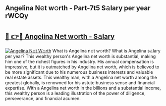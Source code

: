 ## Angelina N𝚎t w𝚘rth - Part-7t5 S𝚊lary per year rWCQy

# <h2><a href="http://gc20dni.nevu.top/?p=Angelina">🔗 👉🔴 Angelina N𝚎t w𝚘rth - S𝚊lary</a></h2>

[![Angelina N𝚎t W𝚘rth](https://i.imgur.com/Oavwk0R.jpeg)](http://gc20dni.nevu.top/?p=Angelina)
What is Angelina n𝚎t w𝚘rth? What is Angelina s𝚊lary per year?
This wealthy person's Angelina net worth is substantial, making him one of the richest figures in his industry. His annual compensation is impressive, but it is outmatched by Angelina net worth, which is believed to be more significant due to his numerous business interests and valuable real estate assets. This wealthy man, with a Angelina net worth among the greatest globally, is renowned for his astute business sense and financial expertise. With a Angelina net worth in the billions and a substantial income, this wealthy person is a leading illustration of the power of diligence, perseverance, and financial acumen.
